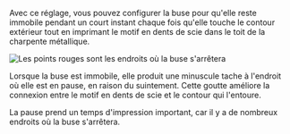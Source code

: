 Avec ce réglage, vous pouvez configurer la buse pour qu'elle reste immobile pendant un court instant chaque fois qu'elle touche le contour extérieur tout en imprimant le motif en dents de scie dans le toit de la charpente métallique.

![Les points rouges sont les endroits où la buse s'arrêtera](../../../articles/images/wireframe_roof_outer_delay.svg)

Lorsque la buse est immobile, elle produit une minuscule tache à l'endroit où elle est en pause, en raison du suintement. Cette goutte améliore la connexion entre le motif en dents de scie et le contour qui l'entoure.

La pause prend un temps d'impression important, car il y a de nombreux endroits où la buse s'arrêtera.

